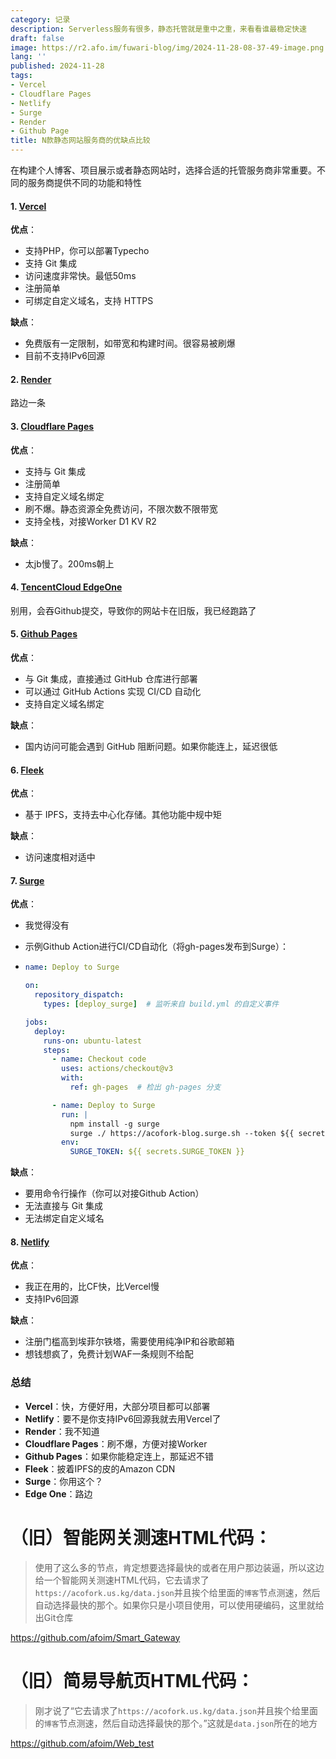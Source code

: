 ```yaml
---
category: 记录
description: Serverless服务有很多，静态托管就是重中之重，来看看谁最稳定快速
draft: false
image: https://r2.afo.im/fuwari-blog/img/2024-11-28-08-37-49-image.png
lang: ''
published: 2024-11-28
tags:
- Vercel
- Cloudflare Pages
- Netlify
- Surge
- Render
- Github Page
title: N款静态网站服务商的优缺点比较
---
```

在构建个人博客、项目展示或者静态网站时，选择合适的托管服务商非常重要。不同的服务商提供不同的功能和特性
#### 1. [Vercel](https://vercel.app/)

**优点**：
- 支持PHP，你可以部署Typecho
- 支持 Git 集成
- 访问速度非常快。最低50ms
- 注册简单
- 可绑定自定义域名，支持 HTTPS

**缺点**：

- 免费版有一定限制，如带宽和构建时间。很容易被刷爆
- 目前不支持IPv6回源

#### 2. [Render](https://render.com/)

路边一条

#### 3. [Cloudflare Pages](https://dash.cloudflare.com/)

**优点**：

- 支持与 Git 集成
- 注册简单
- 支持自定义域名绑定
- 刷不爆。静态资源全免费访问，不限次数不限带宽
- 支持全栈，对接Worker D1 KV R2

**缺点**：

- 太jb慢了。200ms朝上


#### 4. [TencentCloud EdgeOne](https://edgeone.ai/)

 别用，会吞Github提交，导致你的网站卡在旧版，我已经跑路了

#### 5. [Github Pages](https://github.com/)

**优点**：
- 与 Git 集成，直接通过 GitHub 仓库进行部署
- 可以通过 GitHub Actions 实现 CI/CD 自动化
- 支持自定义域名绑定

**缺点**：

- 国内访问可能会遇到 GitHub 阻断问题。如果你能连上，延迟很低

#### 6. [Fleek](https://fleek.xyz/)

**优点**：

- 基于 IPFS，支持去中心化存储。其他功能中规中矩

**缺点**：

- 访问速度相对适中

#### 7. [Surge](https://surge.sh/)

**优点**：

- 我觉得没有
- 示例Github Action进行CI/CD自动化（将gh-pages发布到Surge）：

- ```yaml
  name: Deploy to Surge
  
  on:
    repository_dispatch:
      types: [deploy_surge]  # 监听来自 build.yml 的自定义事件
  
  jobs:
    deploy:
      runs-on: ubuntu-latest
      steps:
        - name: Checkout code
          uses: actions/checkout@v3
          with:
            ref: gh-pages  # 检出 gh-pages 分支
  
        - name: Deploy to Surge
          run: |
            npm install -g surge
            surge ./ https://acofork-blog.surge.sh --token ${{ secrets.SURGE_TOKEN }}
          env:
            SURGE_TOKEN: ${{ secrets.SURGE_TOKEN }}
  ```

**缺点**：
- 要用命令行操作（你可以对接Github Action）
- 无法直接与 Git 集成
- 无法绑定自定义域名

#### 8. [Netlify](https://netlify.com/)

**优点**：
- 我正在用的，比CF快，比Vercel慢
- 支持IPv6回源

**缺点**：
- 注册门槛高到埃菲尔铁塔，需要使用纯净IP和谷歌邮箱
- 想钱想疯了，免费计划WAF一条规则不给配

### 总结

- **Vercel**：快，方便好用，大部分项目都可以部署
- **Netlify**：要不是你支持IPv6回源我就去用Vercel了
- **Render**：我不知道
- **Cloudflare Pages**：刷不爆，方便对接Worker
- **Github Pages**：如果你能稳定连上，那延迟不错
- **Fleek**：披着IPFS的皮的Amazon CDN
- **Surge**：你用这个？
- **Edge One**：路边



# （旧）智能网关测速HTML代码：

> 使用了这么多的节点，肯定想要选择最快的或者在用户那边装逼，所以这边给一个智能网关测速HTML代码，它去请求了`https://acofork.us.kg/data.json`并且挨个给里面的`博客`节点测速，然后自动选择最快的那个。如果你只是小项目使用，可以使用硬编码，这里就给出Git仓库

https://github.com/afoim/Smart_Gateway

# （旧）简易导航页HTML代码：

> 刚才说了“它去请求了`https://acofork.us.kg/data.json`并且挨个给里面的`博客`节点测速，然后自动选择最快的那个。”这就是`data.json`所在的地方

https://github.com/afoim/Web_test
